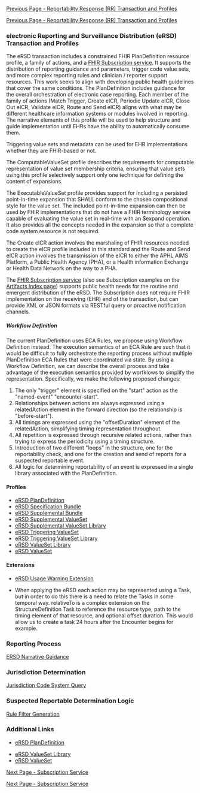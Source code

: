 [Previous Page - Reportability Response (RR) Transaction and Profiles](reportability_response_rr_transaction_and_profiles.html)

[Previous Page - Reportability Response (RR) Transaction and Profiles](reportability_response_rr_transaction_and_profiles.html)

### electronic Reporting and Surveillance Distribution (eRSD) Transaction and Profiles

The eRSD transaction includes a constrained FHIR PlanDefinition resource profile, a family of actions, and a [FHIR Subscription service](subscription_service.html). It supports the distribution of reporting guidance and parameters, trigger code value sets, and more complex reporting rules and clinician / reporter support resources. This work seeks to align with developing public health guidelines that cover the same conditions. The PlanDefinition includes guidance for the overall orchestration of electronic case reporting. Each member of the family of actions (Match Trigger, Create eICR, Periodic Update eICR, Close Out eICR, Validate eICR, Route and Send eICR) aligns with what may be different healthcare information systems or modules involved in reporting. The narrative elements of this profile will be used to help structure and guide implementation until EHRs have the ability to automatically consume them.

Triggering value sets and metadata can be used for EHR implementations whether they are FHIR-based or not.

The ComputableValueSet profile describes the requirements for computable representation of value set membership criteria, ensuring that value sets using this profile selectively support only one technique for defining the content of expansions.

The ExecutableValueSet profile provides support for including a persisted point-in-time expansion that SHALL conform to the chosen compositional style for the value set. The included point-in-time expansion can then be used by FHIR implementations that do not have a FHIR terminology service capable of evaluating the value set in real-time with an $expand operation. It also provides all the concepts needed in the expansion so that a complete code system resource is not required.

The Create eICR action involves the marshaling of FHIR resources needed to create the eICR profile included in this standard and the Route and Send eICR action involves the transmission of the eICR to either the APHL AIMS Platform, a Public Health Agency (PHA), or a Health information Exchange or Health Data Network on the way to a PHA.

The [FHIR Subscription service](subscription_service.html) (also see Subscription examples on the <a href="artifacts.html">Artifacts Index page</a>) supports public health needs for the routine and emergent distribution of the eRSD. The Subscription does not require FHIR implementation on the receiving (EHR) end of the transaction, but can provide XML or JSON formats via RESTful query or proactive notification channels.

##### Workflow Definition

The current PlanDefinition uses ECA Rules, we propose using Workflow Definition instead. The execution semantics of an ECA Rule are such that it would be difficult to fully orchestrate the reporting process without multiple PlanDefinition ECA Rules that were coordinated via state. By using a Workflow Definition, we can describe the overall process and take advantage of the execution semantics provided by worfklows to simplify the representation. Specifically, we make the following proposed changes:

1. The only "trigger" element is specified on the "start" action as the "named-event" "encounter-start".
2. Relationships between actions are always expressed using a relatedAction element in the forward direction (so the relationship is "before-start").
3. All timings are expressed using the "offsetDuration" element of the relatedAction, simplifying timing representation throughout.
4. All repetition is expressed through recursive related actions, rather than trying to express the periodicity using a timing structure.
5. Introduction of two different "loops" in the structure, one for the reportability check, and one for the creation and send of reports for a suspected reportable event.
6. All logic for determining reportability of an event is expressed in a single library associated with the PlanDefinition.

#### Profiles
<ul>
  <li><a href="StructureDefinition-ersd-plandefinition.html">eRSD PlanDefinition</a></li>
  <li><a href="StructureDefinition-ersd-specification-bundle.html">eRSD Specification Bundle</a></li>
  <li><a href="StructureDefinition-ersd-supplemental-bundle.html">eRSD Supplemental Bundle</a></li>
  <li><a href="StructureDefinition-ersd-supplemental-valueset.html">eRSD Supplemental ValueSet</a></li>  
  <li><a href="StructureDefinition-ersd-supplemental-valueset-library.html">eRSD Supplemental ValueSet Library</a></li>  
  <li><a href="StructureDefinition-ersd-triggering-valueset.html">eRSD Triggering ValueSet</a></li>
  <li><a href="StructureDefinition-ersd-triggering-valueset-library.html">eRSD Triggering ValueSet Library</a></li>
  <li><a href="StructureDefinition-ersd-valueset-library.html">eRSD ValueSet Library</a></li>
  <li><a href="StructureDefinition-ersd-valueset.html">eRSD ValueSet</a></li>
</ul>

#### Extensions
<ul>
  <li><a href="StructureDefinition-ersd-usageWarning.html">eRSD Usage Warning Extension</a></li>
</ul>

*  When applying the eRSD each action may be represented using a Task, but in order to do this there is a need to relate the Tasks in some temporal way.  relativeTo is a complex extension on the StructureDefinition Task to reference the resource type, path to the timing element of that resource, and optional offset duration.  This would allow us to create a task 24 hours after the Encounter begins for example.

### Reporting Process

[ERSD Narrative Guidance](ersd_narrative_guidance.html)

### Jurisdiction Determination

<a href="ersd_jurisdictions_codesystem_query.html">Jurisdiction Code System Query</a>

### Suspected Reportable Determination Logic

<a href="rule_filter_generation.html">Rule Filter Generation</a>

### Additional Links
<ul>
  <li><a href="StructureDefinition-ersd-plandefinition.html">eRSD PlanDefinition</a></li>
</ul>

<ul>
  <li><a href="StructureDefinition-ersd-valueset-library.html">eRSD ValueSet Library</a></li>
	<li><a href="StructureDefinition-ersd-valueset.html">eRSD ValueSet</a></li>
</ul>

[Next Page - Subscription Service](subscription_service.html)

[Next Page - Subscription Service](subscription_service.html)